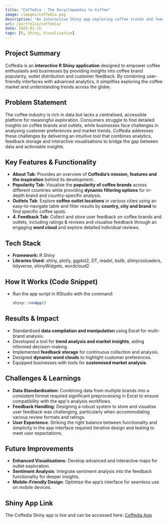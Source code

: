 ```yaml
---
title: "Coffedia - The Encyclopaedia to Coffee"
image: /images/coffedia.png
description: "An interactive Shiny app exploring coffee trends and feedback worldwide."
url: /portfolio/coffedia/
date: 2025-01-15
tags: [R, Shiny, Visualisation]
---
```


## **Project Summary**
Coffedia is an **interactive R Shiny application** designed to empower coffee enthusiasts and businesses by providing insights into coffee brand popularity, outlet distribution and customer feedback. By combining user-friendly interfaces with advanced analytics, it simplifies exploring the coffee market and understanding trends across the globe.

## **Problem Statement**
The coffee industry is rich in data but lacks a centralised, accessible platform for meaningful exploration. Consumers struggle to find detailed insights on coffee brands and outlets, while businesses face challenges in analysing customer preferences and market trends. Coffedia addresses these challenges by delivering an intuitive tool that combines analytics, feedback storage and interactive visualisations to bridge the gap between data and actionable insights.

## **Key Features & Functionality**
- **About Tab**: Provides an overview of **Coffedia’s mission, features and the inspiration** behind its development.
- **Popularity Tab**: Visualise the **popularity of coffee brands** across different countries while providing **dynamic filtering options** for in-depth brand and country-specific analysis.
- **Outlets Tab**: Explore **coffee outlet locations** in various cities using an easy-to-navigate table and filter results by **country, city and brand** to find specific coffee spots.
- **4. Feedback Tab**: Collect and store user feedback on coffee brands and outlets, including ratings & reviews and visualise feedback through an engaging **word cloud** and explore detailed individual reviews.

## **Tech Stack**
- **Framework:** R Shiny
- **Libraries Used:** shiny, plotly, ggplot2, DT, readxl, bslib, shinycssloaders, tidyverse, shinyWidgets, wordcloud2

## **How It Works (Code Snippet)**
   - Run the app script in RStudio with the command:
     ```r
     shiny::runApp()
     ```

## **Results & Impact**
- Standardised **data compilation and manipulation** using Excel for multi-brand analysis.  
- Developed a tool for **trend analysis and market insights**, aiding informed decision-making.  
- Implemented **feedback storage** for continuous collection and analysis.  
- Designed **dynamic word clouds** to highlight customer preferences.  
- Equipped businesses with tools for **customised market analysis**.  

## **Challenges & Learnings**
- **Data Standardisation**: Combining data from multiple brands into a consistent format required significant preprocessing in Excel to ensure compatibility with the app's analysis workflows.
- **Feedback Handling**: Designing a robust system to store and visualise user feedback was challenging, particularly when accommodating various review formats and ratings.
- **User Experience**: Striking the right balance between functionality and simplicity in the app interface required iterative design and testing to meet user expectations.

## **Future Improvements**
- **Enhanced Visualisations**: Develop advanced and interactive maps for outlet exploration.
- **Sentiment Analysis**: Integrate sentiment analysis into the feedback functionality for deeper insights.
- **Mobile-Friendly Design**: Optimise the app’s interface for seamless use on mobile devices.

## **Shiny App Link**
The Coffedia Shiny app is live and can be accessed here: [Coffedia App](http://parnikakhattri.shinyapps.io/Coffedia1)

